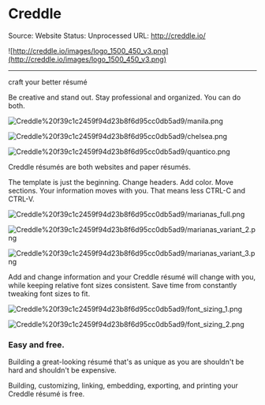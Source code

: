 # Creddle

Source: Website
Status: Unprocessed
URL: http://creddle.io/

![http://creddle.io/images/logo_1500_450_v3.png](http://creddle.io/images/logo_1500_450_v3.png)

---

craft your better résumé

Be creative and stand out. Stay professional and organized. You can do both.

![Creddle%20f39c1c2459f94d23b8f6d95cc0db5ad9/manila.png](Creddle%20f39c1c2459f94d23b8f6d95cc0db5ad9/manila.png)

![Creddle%20f39c1c2459f94d23b8f6d95cc0db5ad9/chelsea.png](Creddle%20f39c1c2459f94d23b8f6d95cc0db5ad9/chelsea.png)

![Creddle%20f39c1c2459f94d23b8f6d95cc0db5ad9/quantico.png](Creddle%20f39c1c2459f94d23b8f6d95cc0db5ad9/quantico.png)

Creddle résumés are both websites and paper résumés.

The template is just the beginning. Change headers. Add color. Move sections. Your information moves with you. That means less CTRL-C and CTRL-V.

![Creddle%20f39c1c2459f94d23b8f6d95cc0db5ad9/marianas_full.png](Creddle%20f39c1c2459f94d23b8f6d95cc0db5ad9/marianas_full.png)

![Creddle%20f39c1c2459f94d23b8f6d95cc0db5ad9/marianas_variant_2.png](Creddle%20f39c1c2459f94d23b8f6d95cc0db5ad9/marianas_variant_2.png)

![Creddle%20f39c1c2459f94d23b8f6d95cc0db5ad9/marianas_variant_3.png](Creddle%20f39c1c2459f94d23b8f6d95cc0db5ad9/marianas_variant_3.png)

Add and change information and your Creddle résumé will change with you, while keeping relative font sizes consistent. Save time from constantly tweaking font sizes to fit.

![Creddle%20f39c1c2459f94d23b8f6d95cc0db5ad9/font_sizing_1.png](Creddle%20f39c1c2459f94d23b8f6d95cc0db5ad9/font_sizing_1.png)

![Creddle%20f39c1c2459f94d23b8f6d95cc0db5ad9/font_sizing_2.png](Creddle%20f39c1c2459f94d23b8f6d95cc0db5ad9/font_sizing_2.png)

### Easy and free.

Building a great-looking résumé that's as unique as you are shouldn't be hard and shouldn't be expensive.

Building, customizing, linking, embedding, exporting, and printing your Creddle résumé is free.